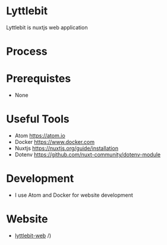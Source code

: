 # Lyttlebit
Lyttlebit is nuxtjs web application

# Process


# Prerequistes
* None 

# Useful Tools
* Atom https://atom.io
* Docker https://www.docker.com 
* Nuxtjs https://nuxtjs.org/guide/installation 
* Dotenv https://github.com/nuxt-community/dotenv-module


# Development
* I use Atom and Docker for website development



# Website
* [lyttlebit-web](lyttlebit-web/)
/)





